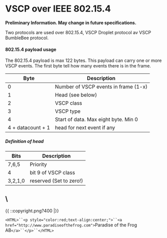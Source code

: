 # VSCP over IEEE 802.15.4

**Preliminary Information. May change in future specifications.**

Two protocols are used over 802.15.4, VSCP Droplet protocol av VSCP BumbleBee protocol.

#### 802.15.4 payload usage

The 802.15.4 payload is max 122 bytes. This payload can carry one or more VSCP events. The first byte tell how many events there is in the frame. 

 | Byte              | Description                          | 
 | ----              | -----------                          | 
 | 0                 | Number of VSCP events in frame (1-x) | 
 | 1                 | Head (see below)                     | 
 | 2                 | VSCP class                           | 
 | 3                 | VSCP type                            | 
 | 4                 | Start of data. Max eight byte. Min 0 | 
 | 4 + datacount + 1 | head for next event if any           | 

##### Definition of head

 | Bits    | Description             | 
 | ----    | -----------             | 
 | 7,6,5   | Priority                | 
 | 4       | bit 9 of VSCP class     | 
 | 3,2,1,0 | reserved (Set to zero!) | 



\\ 
----
{{  ::copyright.png?400  |}}

`<HTML>``<p style="color:red;text-align:center;">``<a href="http://www.paradiseofthefrog.com">`Paradise of the Frog AB`</a>``</p>``</HTML>` 
